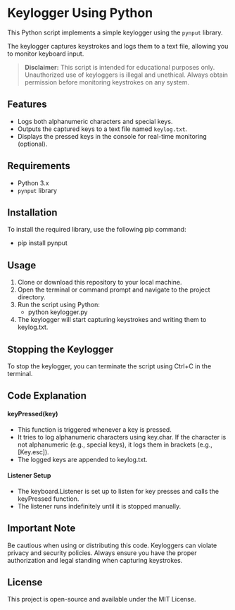# Keylogger Using Python

This Python script implements a simple keylogger using the `pynput` library. 

The keylogger captures keystrokes and logs them to a text file, allowing you to monitor keyboard input. 

> **Disclaimer:** This script is intended for educational purposes only. Unauthorized use of keyloggers is illegal and unethical. Always obtain permission before monitoring keystrokes on any system.

## Features
- Logs both alphanumeric characters and special keys.
- Outputs the captured keys to a text file named `keylog.txt`.
- Displays the pressed keys in the console for real-time monitoring (optional).

## Requirements
- Python 3.x
- `pynput` library

## Installation
To install the required library, use the following pip command:
- pip install pynput

## Usage
1. Clone or download this repository to your local machine.
2. Open the terminal or command prompt and navigate to the project directory.
3. Run the script using Python:
   - python keylogger.py
4. The keylogger will start capturing keystrokes and writing them to keylog.txt.

## Stopping the Keylogger
To stop the keylogger, you can terminate the script using Ctrl+C in the terminal.

## Code Explanation
#### keyPressed(key)
- This function is triggered whenever a key is pressed.
- It tries to log alphanumeric characters using key.char. If the character is not alphanumeric (e.g., special keys), it logs them in brackets (e.g., [Key.esc]).
- The logged keys are appended to keylog.txt.
#### Listener Setup
- The keyboard.Listener is set up to listen for key presses and calls the keyPressed function.
- The listener runs indefinitely until it is stopped manually.

## Important Note
Be cautious when using or distributing this code. Keyloggers can violate privacy and security policies. Always ensure you have the proper authorization and legal standing when capturing keystrokes.

## License
This project is open-source and available under the MIT License.
